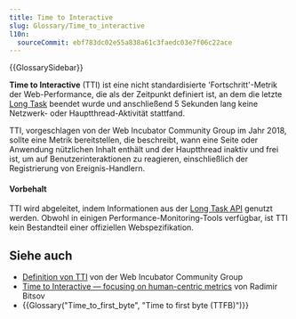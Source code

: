 ```yaml
---
title: Time to Interactive
slug: Glossary/Time_to_interactive
l10n:
  sourceCommit: ebf783dc02e55a838a61c3faedc03e7f06c22ace
---
```


{{GlossarySidebar}}

**Time to Interactive** (TTI) ist eine nicht standardisierte 'Fortschritt'-Metrik der Web-Performance, die als der Zeitpunkt definiert ist, an dem die letzte [Long Task](/de/docs/Web/API/PerformanceLongTaskTiming) beendet wurde und anschließend 5 Sekunden lang keine Netzwerk- oder Hauptthread-Aktivität stattfand.

TTI, vorgeschlagen von der Web Incubator Community Group im Jahr 2018, sollte eine Metrik bereitstellen, die beschreibt, wann eine Seite oder Anwendung nützlichen Inhalt enthält und der Hauptthread inaktiv und frei ist, um auf Benutzerinteraktionen zu reagieren, einschließlich der Registrierung von Ereignis-Handlern.

#### Vorbehalt

TTI wird abgeleitet, indem Informationen aus der [Long Task API](/de/docs/Web/API/PerformanceLongTaskTiming) genutzt werden. Obwohl in einigen Performance-Monitoring-Tools verfügbar, ist TTI kein Bestandteil einer offiziellen Webspezifikation.

## Siehe auch

- [Definition von TTI](https://github.com/WICG/time-to-interactive) von der Web Incubator Community Group
- [Time to Interactive — focusing on human-centric metrics](https://calibreapp.com/blog/time-to-interactive) von Radimir Bitsov
- {{Glossary("Time_to_first_byte", "Time to first byte (TTFB)")}}
